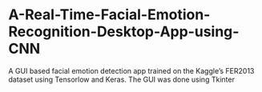# A-Real-Time-Facial-Emotion-Recognition-Desktop-App-using-CNN
A GUI based facial emotion detection app trained on the  Kaggle’s FER2013 dataset using Tensorlow and Keras.
The GUI was done using Tkinter
 
